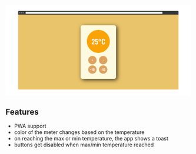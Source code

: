<div align="center">
  <img src="screenshot.png">
  </div>

## Features
- PWA support
- color of the meter changes based on the temperature
- on reaching the max or min temperature, the app shows a toast
- buttons get disabled when max/min temperature reached
